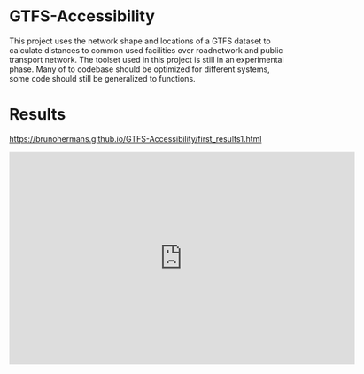 # GTFS-Accessibility
This project uses the network shape and locations of a GTFS dataset to calculate distances to common used facilities over roadnetwork and public transport network. The toolset used in this project is still in an experimental phase. Many of to codebase should be optimized for different systems, some code should still be generalized to functions. 

# Results

https://brunohermans.github.io/GTFS-Accessibility/first_results1.html


<iframe width="623.5" height= "385" seamless frameborder = "0" src="https://brunohermans.github.io/GTFS-Accessibility/first_results1.html"
</iframe>
